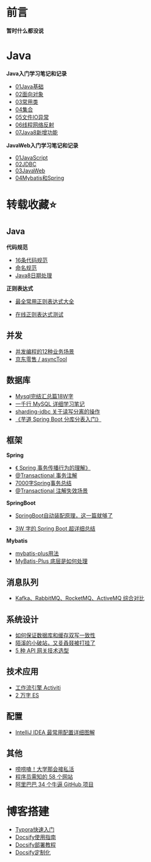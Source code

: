# 前言

 <b>暂时什么都没说</b>

# Java

**Java入门学习笔记和记录**

* [01Java基础](/Java/01Java基础.md)
* [02面向对象](/Java/02面向对象.md)
* [03常用类](/Java/03常用类.md)
* [04集合](/Java/04集合.md)
* [05文件IO异常](/Java/05文件IO异常.md)
* [06线程网络反射](/Java/06线程网络反射.md)
* [07Java8新增功能](/Java/07Java8新增功能.md)

**JavaWeb入门学习笔记和记录**

* [01JavaScript](/JavaWeb/01JavaScript.md)
* [02JDBC](/JavaWeb/02JDBC.md)
* [03JavaWeb](/JavaWeb/03JavaWeb.md)
* [04Mybatis和Spring](/JavaWeb/04Mybatis和Spring.md)

# 转载收藏⭐

## Java

**代码规范**

* [16条代码规范](https://www.cnblogs.com/taojietaoge/p/11575376.html)
* [命名规范](https://mp.weixin.qq.com/s/MrZdbHdENLxIkYxxYk4QHA)
* [Java8日期处理](https://mp.weixin.qq.com/s/6hqO9joqGk_y8Z5tZkBDPg)

**正则表达式**

* [最全常用正则表达式大全](https://zyc88.blog.csdn.net/article/details/98479629)

* [在线正则表达式测试](http://tool.oschina.net/regex/)

## 并发

* [并发编程的12种业务场景](https://mp.weixin.qq.com/s/DkpW6eIuMchxht1rl5QzUQ)
* [京东零售 / asyncTool](https://gitee.com/jd-platform-opensource/asyncTool)

## 数据库

* [Mysql完结汇总篇18W字](https://mp.weixin.qq.com/s/i8SHizPrBMQ2GIhQP7ozRw)
* [一千行 MySQL 详细学习笔记](https://mp.weixin.qq.com/s/OuExJeM53o5AVp_E04RPBQ)
*  [sharding-jdbc 关于读写分离的操作](https://shardingsphere.apache.org/document/legacy/3.x/document/cn/manual/sharding-jdbc/usage/read-write-splitting/)
* [《芋道 Spring Boot 分库分表入门》](https://mp.weixin.qq.com/s/A2MYOFT7SP-7kGOon8qJaw)

## 框架

**Spring**

* [《 Spring 事务传播行为的理解》](https://mp.weixin.qq.com/s/IglQITCkmx7Lpz60QOW7HA)
* [@Transactional 事务注解](https://mp.weixin.qq.com/s/Wdk8whUmBfo6VLQRa4rtJA)
* [7000字Spring事务总结](https://mp.weixin.qq.com/s/xFnVBqcVNRFQfHyd03iWcg)
* [@Transactional 注解失效场景](https://mp.weixin.qq.com/s/IcDEEft7bLhnqyo5knwUdw)

**SpringBoot**

* [SpringBoot自动装配原理，这一篇就够了](https://mp.weixin.qq.com/s/f6oED1hbiWat_0HOwxgfnA)

* [3W 字的 Spring Boot 超详细总结](https://mp.weixin.qq.com/s/1TLvwEDxJb8mZs3AGTQ3DA)

**Mybatis**

* [mybatis-plus用法](https://mp.weixin.qq.com/s/tAXK6a2tJdBRgg_B8yncAA)
* [MyBatis-Plus 底层是如何处理](https://mp.weixin.qq.com/s/yjxV0GRiWPcvN2q-C5-VnA)

## 消息队列

* [Kafka、RabbitMQ、RocketMQ、ActiveMQ 综合对比](https://mp.weixin.qq.com/s/AgBOplDsVc2CL57WWv9eaw)

## 系统设计

* [如何保证数据库和缓存双写一致性](https://mp.weixin.qq.com/s/1uJmVb_E980NWn_sCzM6mA)
* [陌溪的小破站，又㕛叒叕被打挂了](https://mp.weixin.qq.com/s/HZul5vmxjzPTsbI17drIxA)
* [5 种 API 网关技术选型](https://mp.weixin.qq.com/s/CHLNigWhHXUociw1UFegMA)

## 技术应用

* [工作流引擎 Activiti](https://mp.weixin.qq.com/s/veu2W6NRUSX9HavNNph9pw)
* [2 万字 ES](https://mp.weixin.qq.com/s/m7TZ6ljpNtc1b6yAnrT5TA)

## 配置

* [IntelliJ IDEA 最常用配置详细图解](https://mp.weixin.qq.com/s/NoX219wXcnVaocj_dttpow)

## 其他

* [唠唠嗑！大学那会接私活](https://mp.weixin.qq.com/s/7FlCzf67VdleHF6g7Cbphw)
* [程序员需知的 58 个网站](https://mp.weixin.qq.com/s/a1GQhRUjGZ65gfijwugoHg)
* [阿里巴巴 34 个牛逼 GitHub 项目](https://mp.weixin.qq.com/s/sJk8kWuUoPAMkiRrZpG32w)

# 博客搭建

* [Typora快速入门](/ProjectDocs/Typora快速入门.md)
* [Docsify使用指南](/ProjectDocs/Docsify使用指南.md)
* [Docsify部署教程](/ProjectDocs/Docsify部署教程.md)
* [Docsify定制化](/ProjectDocs/Docsify定制化.md)